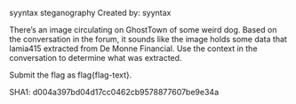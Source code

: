 syyntax steganography
Created by: syyntax

There’s an image circulating on GhostTown of some weird dog. Based on the conversation in the forum, it sounds like the image holds some data that lamia415 extracted from De Monne Financial. Use the context in the conversation to determine what was extracted.

Submit the flag as flag{flag-text}.

SHA1: d004a397bd04d17cc0462cb9578877607be9e34a
